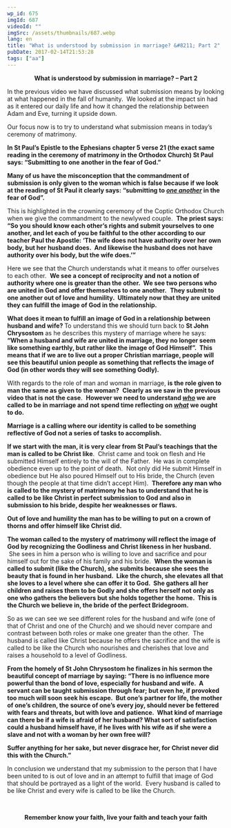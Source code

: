 ```yaml
---
wp_id: 675
imgId: 687
videoId: ""
imgSrc: /assets/thumbnails/687.webp
lang: en
title: "What is understood by submission in marriage? &#8211; Part 2"
pubDate: 2017-02-14T21:53:28
tags: ["aa"]
---
```


<p style="text-align: center;"><strong>What is understood by submission in marriage? &#8211; Part 2</strong></p>
<p style="text-align: left;">In the previous video we have discussed what submission means by looking at what happened in the fall of humanity.  We looked at the impact sin had as it entered our daily life and how it changed the relationship between Adam and Eve, turning it upside down.</p>
<p>Our focus now is to try to understand what submission means in today’s ceremony of matrimony.</p>
<p><strong>In St Paul’s Epistle to the Ephesians chapter 5 verse 21 (the exact same reading in the ceremony of matrimony in the Orthodox Church) St Paul says: “Submitting to one another in the fear of God.”  </strong></p>
<p><strong>Many of us have the misconception that the commandment of submission is only given to the woman which is false because if we look at the reading of St Paul it clearly says: “submitting to <em><u>one another</u></em> in the fear of God”.  </strong></p>
<p>This is highlighted in the crowning ceremony of the Coptic Orthodox Church when we give the commandment to the newlywed couple.  <strong>The priest says: “So you should know each other’s rights and submit yourselves to one another, and let each of you be faithful to the other according to our teacher Paul the Apostle: ‘The wife does not have authority over her own body, but her husband does.  And likewise the husband does not have authority over his body, but the wife does.’”</strong></p>
<p>Here we see that the Church understands what it means to offer ourselves to each other.  <strong>We see a concept of reciprocity and not a notion of authority where one is greater than the other.  We see two persons who are united in God and offer themselves to one another.</strong>  <strong>They submit to one another out of love and humility.  Ultimately now that they are united they can fulfill the image of God in the relationship.</strong></p>
<p><strong>What does it mean to fulfill an image of God in a relationship between husband and wife? </strong>To understand this we should turn back to <strong>St John Chrysostom</strong> as he describes this mystery of marriage where he says: <strong>“When a husband and wife are united in marriage, they no longer seem like something earthly, but rather like the image of God Himself”. </strong> <strong>This means that if we are to live out a proper Christian marriage, people will see this beautiful union people as something that reflects the image of God (in other words they will see something Godly).</strong></p>
<p>With regards to the role of man and woman in marriage, <strong>is the role given to man the same as given to the woman?</strong>  <strong>Clearly as we saw in the previous video that is not the case</strong>.  <strong>However we need to understand <em><u>who</u></em> we are called to be in marriage and not spend time reflecting on <em><u>what</u></em> we ought to do. </strong></p>
<p><strong>Marriage is a calling where our identity is called to be something reflective of God not a series of tasks to accomplish.</strong></p>
<p><strong>If we start with the man, it is very clear from St Paul’s teachings that the man is called to be Christ like</strong>.  Christ came and took on flesh and He submitted Himself entirely to the will of the Father.  He was in complete obedience even up to the point of death.  Not only did He submit Himself in obedience but He also poured Himself out to His bride, the Church (even though the people at that time didn’t accept Him).  <strong>Therefore any man who is called to the mystery of matrimony he has to understand that he is called to be like Christ in perfect submission to God and also in submission to his bride, despite her weaknesses or flaws.</strong></p>
<p><strong>Out of love and humility the man has to be willing to put on a crown of thorns and offer himself like Christ did.  </strong></p>
<p><strong>The woman called to the mystery of matrimony will reflect the image of God by recognizing the Godliness and Christ likeness in her husband.  </strong> She sees in him a person who is willing to love and sacrifice and pour himself out for the sake of his family and his bride.  <strong>When the woman is called to submit (like the Church), she submits because she sees the beauty that is found in her husband.  Like the church, she elevates all that she loves to a level where she can offer it to God.  She gathers all her children and raises them to be Godly and she offers herself not only as one who gathers the believers but she holds together the home.  This is the Church we believe in, the bride of the perfect Bridegroom.</strong></p>
<p>So as we can see we see different roles for the husband and wife (one of that of Christ and one of the Church) and we should never compare and contrast between both roles or make one greater than the other.  The husband is called like Christ because he offers the sacrifice and the wife is called to be like the Church who nourishes and cherishes that love and raises a household to a level of Godliness.</p>
<p><strong>From the homely of St John Chrysostom he finalizes in his sermon the beautiful concept of marriage by saying: “There is no influence more powerful than the bond of love, especially for husband and wife.  A servant can be taught submission through fear; but even he, if provoked too much will soon seek his escape.  But one’s partner for life, the mother of one’s children, the source of one’s every joy, should never be fettered with fears and threats, but with love and patience.  What kind of marriage can there be if a wife is afraid of her husband? What sort of satisfaction could a husband himself have, if he lives with his wife as if she were a slave and not with a woman by her own free will? </strong></p>
<p><strong>Suffer anything for her sake, but never disgrace her, for Christ never did this with the Church.” </strong></p>
<p>In conclusion we understand that my submission to the person that I have been united to is out of love and in an attempt to fulfill that image of God that should be portrayed as a light of the world.  Every husband is called to be like Christ and every wife is called to be like the Church.</p>
<p>&nbsp;</p>
<p style="text-align: center;"><strong>Remember know your faith, live your faith and teach your faith</strong></p>
<p>&nbsp;</p>

